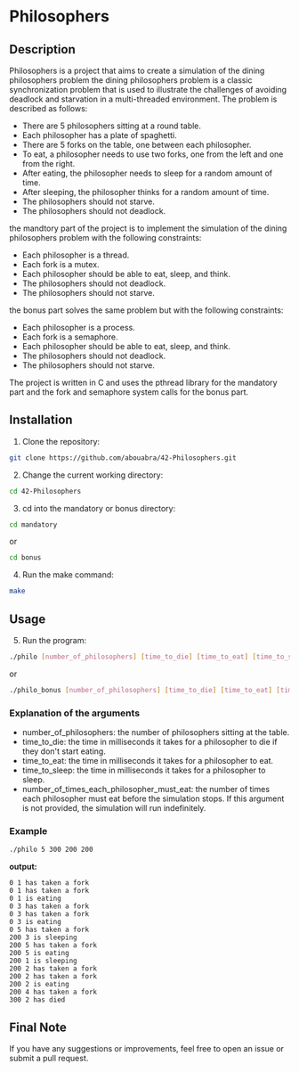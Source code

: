 # Philosophers

## Description

Philosophers is a project that aims to create a simulation of the dining philosophers problem 
the dining philosophers problem is a classic synchronization problem that is used to illustrate the challenges of avoiding deadlock and starvation in a multi-threaded environment. The problem is described as follows:
- There are 5 philosophers sitting at a round table.
- Each philosopher has a plate of spaghetti.
- There are 5 forks on the table, one between each philosopher.
- To eat, a philosopher needs to use two forks, one from the left and one from the right.
- After eating, the philosopher needs to sleep for a random amount of time.
- After sleeping, the philosopher thinks for a random amount of time.
- The philosophers should not starve.
- The philosophers should not deadlock.

the mandtory part of the project is to implement the simulation of the dining philosophers problem with the following constraints:
- Each philosopher is a thread.
- Each fork is a mutex.
- Each philosopher should be able to eat, sleep, and think.
- The philosophers should not deadlock.
- The philosophers should not starve.

the bonus part solves the same problem but with the following constraints:
- Each philosopher is a process.
- Each fork is a semaphore.
- Each philosopher should be able to eat, sleep, and think.
- The philosophers should not deadlock.
- The philosophers should not starve.

The project is written in C and uses the pthread library for the mandatory part and the fork and semaphore system calls for the bonus part.

## Installation

1. Clone the repository:
```bash
git clone https://github.com/abouabra/42-Philosophers.git
```
2. Change the current working directory:
```bash
cd 42-Philosophers
```
3. cd into the mandatory or bonus directory:
```bash
cd mandatory
```
or
```bash
cd bonus
```
4. Run the make command:
```bash
make
```


## Usage

5. Run the program:
```bash
./philo [number_of_philosophers] [time_to_die] [time_to_eat] [time_to_sleep] [optional: number_of_times_each_philosopher_must_eat]
```
or
```bash
./philo_bonus [number_of_philosophers] [time_to_die] [time_to_eat] [time_to_sleep] [optional: number_of_times_each_philosopher_must_eat]
```

### Explanation of the arguments
- number_of_philosophers: the number of philosophers sitting at the table.
- time_to_die: the time in milliseconds it takes for a philosopher to die if they don't start eating.
- time_to_eat: the time in milliseconds it takes for a philosopher to eat.
- time_to_sleep: the time in milliseconds it takes for a philosopher to sleep.
- number_of_times_each_philosopher_must_eat: the number of times each philosopher must eat before the simulation stops. If this argument is not provided, the simulation will run indefinitely.

### Example
```bash
./philo 5 300 200 200
```

**output:**
```
0 1 has taken a fork
0 1 has taken a fork
0 1 is eating
0 3 has taken a fork
0 3 has taken a fork
0 3 is eating
0 5 has taken a fork
200 3 is sleeping
200 5 has taken a fork
200 5 is eating
200 1 is sleeping
200 2 has taken a fork
200 2 has taken a fork
200 2 is eating
200 4 has taken a fork
300 2 has died
```



## Final Note
If you have any suggestions or improvements, feel free to open an issue or submit a pull request.
